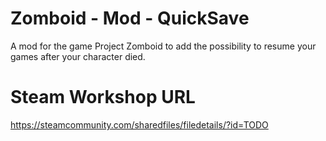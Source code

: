 # Zomboid - Mod - QuickSave
A mod for the game Project Zomboid to add the possibility to resume your games after your character died.



# Steam Workshop URL
https://steamcommunity.com/sharedfiles/filedetails/?id=TODO
